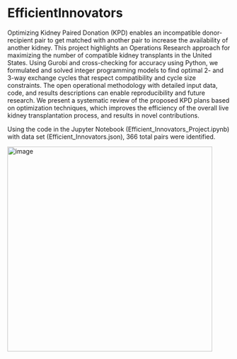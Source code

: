 # EfficientInnovators

Optimizing Kidney Paired Donation (KPD) enables an incompatible donor-recipient pair to get matched with another pair to increase the availability of another kidney. This project highlights an Operations Research approach for maximizing the number of compatible kidney transplants in the United States. Using Gurobi and cross-checking for accuracy using Python, we formulated and solved integer programming models to find optimal 2- and 3-way exchange cycles that respect compatibility and cycle size constraints. The open operational methodology with detailed input data, code, and results descriptions can enable reproducibility and future research. We present a systematic review of the proposed KPD plans based on optimization techniques, which improves the efficiency of the overall live kidney transplantation process, and results in novel contributions. 

Using the code in the Jupyter Notebook (Efficient_Innovators_Project.ipynb) with data set (Efficient_Innovators.json), 366 total pairs were identified. 


<img width="463" alt="image" src="https://github.com/user-attachments/assets/8b142ba1-0ca4-4174-a6c2-a0d664c8159f">
